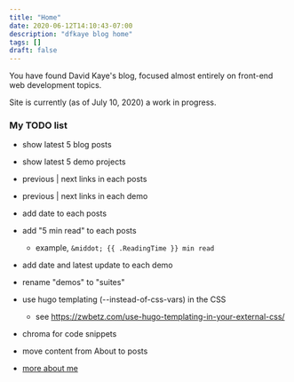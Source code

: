 ```yaml
---
title: "Home"
date: 2020-06-12T14:10:43-07:00
description: "dfkaye blog home"
tags: []
draft: false
---
```


<!--
This is my Home page.

At content/_index.md, using layouts/index.html.
-->

You have found David Kaye's blog, focused almost entirely on front-end web development topics.

Site is currently (as of July 10, 2020) a work in progress.

### My TODO list

+ show latest 5 blog posts

+ show latest 5 demo projects

+ previous | next links in each posts

+ previous | next links in each demo

+ add date to each posts

+ add "5 min read" to each posts
	- example, `&middot; {{ .ReadingTime }} min read`

+ add date and latest update to each demo

+ rename "demos" to "suites"

+ use hugo templating (--instead-of-css-vars) in the CSS
	- see https://zwbetz.com/use-hugo-templating-in-your-external-css/

+ chroma for code snippets

+ move content from About to posts

+ [more about me](/about/)

